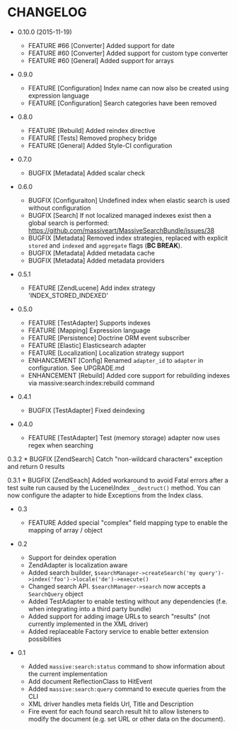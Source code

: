 CHANGELOG
=========

* 0.10.0 (2015-11-19)
    * FEATURE #66 [Converter] Added support for date
    * FEATURE #60 [Converter] Added support for custom type converter
    * FEATURE #60 [General]   Added support for arrays
     
* 0.9.0
    * FEATURE [Configuration] Index name can now also be created using expression language
    * FEATURE [Configuration] Search categories have been removed

* 0.8.0
    * FEATURE [Rebuild] Added reindex directive
    * FEATURE [Tests]   Removed prophecy bridge
    * FEATURE [General] Added Style-CI configuration

* 0.7.0
    * BUGFIX [Metadata] Added scalar check

* 0.6.0
    * BUGFIX [Configuraiton] Undefined index when elastic search is used without
                             configuration
    * BUGFIX [Search]        If not localized managed indexes exist then a global search is
                             performed: https://github.com/massiveart/MassiveSearchBundle/issues/38
    * BUGFIX [Metadata]      Removed index strategies, replaced with explicit `stored` and
                             `indexed` and `aggregate` flags (**BC BREAK**).
    * BUGFIX [Metadata]      Added metadata cache
    * BUGFIX [Metadata]      Added metadata providers

* 0.5.1
    * FEATURE [ZendLucene] Add index strategy 'INDEX_STORED_INDEXED'

* 0.5.0
    * FEATURE [TestAdapter]  Supports indexes
    * FEATURE [Mapping]      Expression language
    * FEATURE [Persistence]  Doctrine ORM event subscriber
    * FEATURE [Elastic]      Elasticsearch adapter
    * FEATURE [Localization] Localization strategy support
    * ENHANCEMENT [Config]   Renamed `adapter_id` to `adapter` in configuration. See UPGRADE.md
    * ENHANCEMENT [Rebuild]  Added core support for rebuilding indexes via
                             massive:search:index:rebuild command

* 0.4.1
    * BUGFIX [TestAdapter] Fixed deindexing

* 0.4.0
    * FEATURE [TestAdapter] Test (memory storage) adapter now uses regex when searching

0.3.2
    * BUGFIX [ZendSearch] Catch "non-wildcard characters" exception and return 0 results

0.3.1
    * BUGFIX [ZendSeach] Added workaround to avoid Fatal errors after a test suite run caused by
                         the Lucene\Index `__destruct()` method. You can now configure the adapter to hide Exceptions
                         from the Index class.

* 0.3
    * FEATURE Added special "complex" field mapping type to enable the mapping of array / object

* 0.2
    * Support for deindex operation
    * ZendAdapter is localization aware
    * Added search builder, `$searchManager->createSearch('my query')->index('foo')->locale('de')->execute()`
    * Changed search API. `$searchManager->search` now accepts a `SearchQuery` object
    * Added TestAdapter to enable testing without any dependencies (f.e. when integrating into a third party bundle)
    * Added support for adding image URLs to search "results" (not currently implemented in the XML driver)
    * Added replaceable Factory service to enable better extension possiblities

* 0.1
    * Added `massive:search:status` command to show information about the current implementation
    * Add document ReflectionClass to HitEvent
    * Added `massive:search:query` command to execute queries from the CLI
    * XML driver handles meta fields Url, Title and Description
    * Fire event for each found search result hit to allow listeners to modify the document (e.g.
      set URL or other data on the document).
